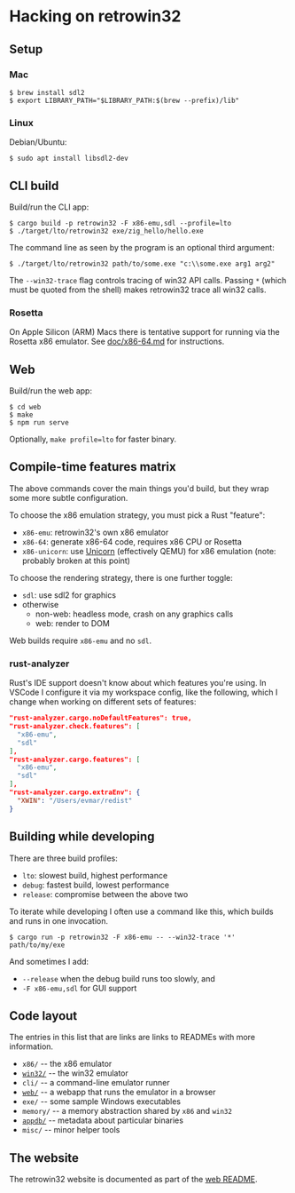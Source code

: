# Hacking on retrowin32

## Setup

### Mac

```
$ brew install sdl2
$ export LIBRARY_PATH="$LIBRARY_PATH:$(brew --prefix)/lib"
```

### Linux

Debian/Ubuntu:

```
$ sudo apt install libsdl2-dev
```

## CLI build

Build/run the CLI app:

```
$ cargo build -p retrowin32 -F x86-emu,sdl --profile=lto
$ ./target/lto/retrowin32 exe/zig_hello/hello.exe
```

The command line as seen by the program is an optional third argument:

```
$ ./target/lto/retrowin32 path/to/some.exe "c:\\some.exe arg1 arg2"
```

The `--win32-trace` flag controls tracing of win32 API calls. Passing `*` (which
must be quoted from the shell) makes retrowin32 trace all win32 calls.

### Rosetta

On Apple Silicon (ARM) Macs there is tentative support for running via the
Rosetta x86 emulator. See [doc/x86-64.md](doc/x86-64.md) for instructions.

## Web

Build/run the web app:

```
$ cd web
$ make
$ npm run serve
```

Optionally, `make profile=lto` for faster binary.

## Compile-time features matrix

The above commands cover the main things you'd build, but they wrap some more
subtle configuration.

To choose the x86 emulation strategy, you must pick a Rust "feature":

- `x86-emu`: retrowin32's own x86 emulator
- `x86-64`: generate x86-64 code, requires x86 CPU or Rosetta
- `x86-unicorn`: use [Unicorn](https://www.unicorn-engine.org/) (effectively
  QEMU) for x86 emulation (note: probably broken at this point)

To choose the rendering strategy, there is one further toggle:

- `sdl`: use sdl2 for graphics
- otherwise
  - non-web: headless mode, crash on any graphics calls
  - web: render to DOM

Web builds require `x86-emu` and no `sdl`.

### rust-analyzer

Rust's IDE support doesn't know about which features you're using. In VSCode I
configure it via my workspace config, like the following, which I change when
working on different sets of features:

```json
"rust-analyzer.cargo.noDefaultFeatures": true,
"rust-analyzer.check.features": [
  "x86-emu",
  "sdl"
],
"rust-analyzer.cargo.features": [
  "x86-emu",
  "sdl"
],
"rust-analyzer.cargo.extraEnv": {
  "XWIN": "/Users/evmar/redist"
}
```

## Building while developing

There are three build profiles:

- `lto`: slowest build, highest performance
- `debug`: fastest build, lowest performance
- `release`: compromise between the above two

To iterate while developing I often use a command like this, which builds and
runs in one invocation.

```
$ cargo run -p retrowin32 -F x86-emu -- --win32-trace '*' path/to/my/exe
```

And sometimes I add:

- `--release` when the debug build runs too slowly, and
- `-F x86-emu,sdl` for GUI support

## Code layout

The entries in this list that are links are links to READMEs with more
information.

- `x86/` -- the x86 emulator
- [`win32/`](win32/) -- the win32 emulator
- `cli/` -- a command-line emulator runner
- [`web/`](web/) -- a webapp that runs the emulator in a browser
- `exe/` -- some sample Windows executables
- `memory/` -- a memory abstraction shared by `x86` and `win32`
- [`appdb/`](appdb/) -- metadata about particular binaries
- `misc/` -- minor helper tools

## The website

The retrowin32 website is documented as part of the [web README](web/README.md).

